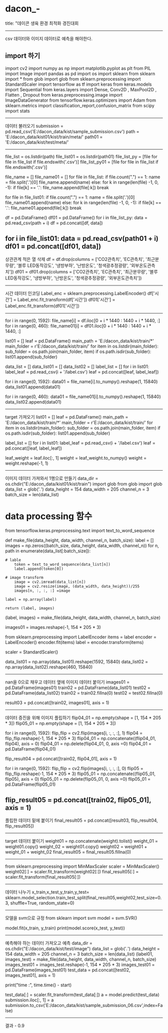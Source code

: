 # dacon_-
title: "데이콘 생육 환경 최적화 경진대회

--------------------------------------------

csv 데이터와 이미지 데이터로 예측을 해야한다.

import 하기
-----------------------
import cv2
import numpy as np
import matplotlib.pyplot as plt
from PIL import Image
import pandas as pd
import os
import sklearn
from sklearn import *
from glob import glob
from sklearn.preprocessing import StandardScaler
import tensorflow as tf
import keras
from keras.models import Sequential
from keras.layers import Dense, Conv2D , MaxPool2D , Flatten , Dropout 
from keras.preprocessing.image import ImageDataGenerator
from tensorflow.keras.optimizers import Adam
from sklearn.metrics import classification_report,confusion_matrix
from scipy import stats

------------------------
데이터 불러오기
submission = pd.read_csv('E:/dacon_data/kist/sample_submission.csv')
path = 'E:/dacon_data/kist01/kist/train/meta/'
path01 = 'E:/dacon_data/kist/test/meta/'

-------------------------
file_list = os.listdir(path)
file_list01 = os.listdir(path01)
file_list_py = [file for file in file_list if file.endswith('.csv')]
file_list_py01 = [file for file in file_list if file.endswith('.csv')]

file_name = []
file_name01 = []
for file in file_list:
    if file.count(".") == 1:
        name = file.split('.')[0]
        file_name.append(name)
    else:
        for k in range(len(file) -1, 0, -1):
            if file[k] == '.':
                file_name.append(file[:k])
                break
            
for file in file_list01:
    if file.count(".") == 1:
        name = file.split('.')[0]
        file_name01.append(name)
    else:
        for k in range(len(file) -1, 0, -1):
            if file[k] == '.':
                file_name01.append(file[:k])
                break

df = pd.DataFrame()
df01 = pd.DataFrame()
for i in file_list_py:
    data = pd.read_csv(path + i)
    df = pd.concat([df, data])

for i in file_list01:
    data = pd.read_csv(path01 + i)
    df01 = pd.concat([df01, data])
---------------------------------------------------
상관관계 적은 열 삭제
df = df.drop(columns = ['CO2관측치', 'EC관측치', '최근분무량', '블루 LED동작강도', '냉방부하', '난방온도', '청색광추정광량', '외부온도관측치'])
df01 = df01.drop(columns = ['CO2관측치', 'EC관측치', '최근분무량', '블루 LED동작강도', '냉방부하', '난방온도', '청색광추정광량', '외부온도관측치'])

--------------------------------------------
시간 데이터 인코딩
Label_enc = sklearn.preprocessing.LabelEncoder()
df['시간'] = Label_enc.fit_transform(df['시간'])
df01['시간'] = Label_enc.fit_transform(df01['시간'])

-------------------------------------------
for i in range(0, 1592):
    file_name[i] = df.iloc[0 + i * 1440 : 1440 + i * 1440, :]
for i in range(0, 460):
    file_name01[i] = df01.iloc[0 + i * 1440 : 1440 + i * 1440, :]

list01 = []
leaf = pd.DataFrame()
main_path = 'E:/dacon_data/kist/train/*'
main_folder = r'E:/dacon_data/kist/train/'
for item in os.listdir(main_folder):
    sub_folder = os.path.join(main_folder, item)
    if os.path.isdir(sub_folder):
        list01.append(sub_folder)

data_list = []
data_list01 = []
data_list02 = []
label_list = []
for i in list01:
    label_leaf = pd.read_csv(i + '/label.csv')
    leaf = pd.concat([leaf, label_leaf])

for i in range(0, 1592):
    data01 = file_name[i].to_numpy().reshape(1, 15840)
    data_list01.append(data01)

for i in range(0, 460):
    data01 = file_name01[i].to_numpy().reshape(1, 15840)
    data_list02.append(data01)

--------------------------------------
target 가져오기
list01 = []
leaf = pd.DataFrame()
main_path = 'E:/dacon_data/kist/train/*'
main_folder = r'E:/dacon_data/kist/train/'
for item in os.listdir(main_folder):
    sub_folder = os.path.join(main_folder, item)
    if os.path.isdir(sub_folder):
        list01.append(sub_folder)

label_list = []
for i in list01:
    label_leaf = pd.read_csv(i + '/label.csv')
    leaf = pd.concat([leaf, label_leaf])

leaf_weight = leaf.iloc[:, 1]
weight = leaf_weight.to_numpy()
weight = weight.reshape(-1, 1)

------------------------------------
이미지 데이터 가져와서 1행으로 만들기
data_dir = os.chdir("E:/dacon_data/kist01/kist/train")
import glob
from glob import glob
data_list = glob('*.*')
data_height = 154
data_width = 205
channel_n = 3
batch_size = len(data_list)

# data processing 함수 
from tensorflow.keras.preprocessing.text import text_to_word_sequence

def make_file(data_height, data_width, channel_n, batch_size):
    label = []
    images = np.zeros((batch_size, data_height, data_width, channel_n))
    for n, path in enumerate(data_list[:batch_size]):

    # lable 
        token = text_to_word_sequence(data_list[n])
        label.append(token[0])
        
    # image transform
        image = cv2.imread(data_list[n])
        image = cv2.resize(image, (data_width, data_height))/255
        images[n, :, :, :] =image
    
    label = np.array(label)
        
    return (label, images)

(label, images) = make_file(data_height, data_width, channel_n, batch_size)

images01 = images.reshape(-1, 154 * 205 * 3)

from sklearn.preprocessing import LabelEncoder
items = label
encoder = LabelEncoder()
encoder.fit(items)
label = encoder.transform(items)

scaler = StandardScaler()

data_list01 = np.array(data_list01).reshape(1592, 15840)
data_list02 = np.array(data_list02).reshape(460, 15840)

-----------------------------------------------
nan을 0으로 채우고 데이터 옆에 이미지 데이터 붙이기
images01 = pd.DataFrame(images01)
train02 = pd.DataFrame(data_list01)
test02 = pd.DataFrame(data_list02)
train02 = train02.fillna(0)
test02 = test02.fillna(0)


result03 = pd.concat([train02, images01], axis = 1)

-------------------------------------------------
데이터 증진을 위해 이미지 플립하기
flip04_01 = np.empty(shape = [1, 154 * 205 * 3])
flip05_01 = np.empty(shape = [1, 154 * 205 * 3])

for i in range(0, 1592):
    flip_flip = cv2.flip(images[i, :, :, :], 1)
    flip04 = flip_flip.reshape(-1, 154 * 205 * 3)
    flip04_01 = np.concatenate((flip04_01, flip04), axis = 0)
flip04_01 = np.delete(flip04_01, 0, axis =0)
flip04_01 = pd.DataFrame(flip04_01)

flip_result04 = pd.concat([train02, flip04_01], axis = 1)

for i in range(0, 1592):
    flip_flip = cv2.flip(images[i, :, :, :], 0)
    flip05 = flip_flip.reshape(-1, 154 * 205 * 3)
    flip05_01 = np.concatenate((flip05_01, flip05), axis = 0)
flip05_01 = np.delete(flip05_01, 0, axis =0)
flip05_01 = pd.DataFrame(flip05_01)

flip_result05 = pd.concat([train02, flip05_01], axis = 1)
----------------------------------------------
플립한 데이터 밑에 붙이기
final_result05 = pd.concat([result03, flip_result04, flip_result05])

--------------------------------------
target 데이터 붙이기
weight01 = np.concatenate(weight).tolist()
weight_01 = weight01.copy()
weight_02 = weight01.copy()
weight02 = weight01 + weight_01 + weight_02
final_result05 = final_result05.fillna(0)

-----------------------------------------
from sklearn.preprocessing import MinMaxScaler
scaler = MinMaxScaler()
weight02[:] = scaler.fit_transform(weight02[:])
final_result05[:] = scaler.fit_transform(final_result05[:])

-----------------------------------------
데이터 나누기
x_train,x_test,y_train,y_test= sklearn.model_selection.train_test_split(final_result05,weight02,test_size=0.3, shuffle=True, random_state=0)

-------------------------------------
모델을 svm으로 규정
from sklearn import svm
model = svm.SVR()

model.fit(x_train, y_train)
print(model.score(x_test, y_test))

--------------------------------------
예측해야 하는 데이터 가져오고 예측
data_dir = os.chdir("E:/dacon_data/kist/test/image")
data_list = glob('*.*')
data_height = 154
data_width = 205
channel_n = 3
batch_size = len(data_list)
(label01, images_test) = make_file(data_height, data_width, channel_n, batch_size)
images_test01 = images_test.reshape(-1, 154 * 205 * 3)
images_test01 = pd.DataFrame(images_test01)
test_data = pd.concat([test02, images_test01], axis = 1)

print("time :", time.time() - start)

test_data[:] = scaler.fit_transform(test_data[:])
a = model.predict(test_data)
submission.iloc[:, 1] = a
submission.to_csv('E:/dacon_data/kist/sample_submission_06.csv',index=False)

-------------------------------------
결과 - 0.9
